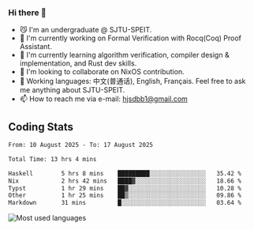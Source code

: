 ### Hi there 👋

<!--
**definfo/definfo** is a ✨ _special_ ✨ repository because its `README.md` (this file) appears on your GitHub profile.

Here are some ideas to get you started:

- 🔭 I’m currently working on ...
- 🌱 I’m currently learning ...
- 👯 I’m looking to collaborate on ...
- 🤔 I’m looking for help with ...
- 💬 Ask me about ...
- 📫 How to reach me: ...
- 😄 Pronouns: ...
- ⚡ Fun fact: ...
-->

- 😼 I'm an undergraduate @ SJTU-SPEIT.
- 🔭 I'm currently working on Formal Verification with Rocq(Coq) Proof Assistant.
- 🌱 I'm currently learning algorithm verification, compiler design & implementation, and Rust dev skills.
- 👯 I'm looking to collaborate on NixOS contribution.
- 💬 Working languages: 中文(普通话), English, Français. Feel free to ask me anything about SJTU-SPEIT.
- 📫 How to reach me via e-mail: hjsdbb1@gmail.com

## Coding Stats

<!--START_SECTION:waka-->

```txt
From: 10 August 2025 - To: 17 August 2025

Total Time: 13 hrs 4 mins

Haskell        5 hrs 8 mins    █████████░░░░░░░░░░░░░░░░   35.42 %
Nix            2 hrs 42 mins   ████▓░░░░░░░░░░░░░░░░░░░░   18.66 %
Typst          1 hr 29 mins    ██▓░░░░░░░░░░░░░░░░░░░░░░   10.28 %
Other          1 hr 25 mins    ██▒░░░░░░░░░░░░░░░░░░░░░░   09.86 %
Markdown       31 mins         █░░░░░░░░░░░░░░░░░░░░░░░░   03.64 %
```

<!--END_SECTION:waka-->

![Most used languages](https://github-readme-stats.vercel.app/api/top-langs/?username=definfo&layout=donut&theme=dracula&exclude_repo=xv6-labs-2023)
